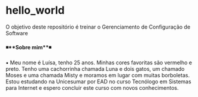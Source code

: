 # hello_world
O objetivo deste repositório é treinar o Gerenciamento de Configuração de Software
<h4 allign "center">
 ◾**Sobre mim**◾
  </h4>
<p align "center">
  ▪️ Meu nome é Luísa, tenho 25 anos. Minhas cores favoritas são vermelho e preto. Tenho uma cachorrinha chamada Luna e dois gatos, um chamado Moses e uma chamada Misty e moramos em lugar com muitas borboletas. Estou estudando na Unicesumar por EAD no curso Tecnólogo em Sistemas para Internet e espero concluir este curso com novos conhecimentos.
  </p>
  
